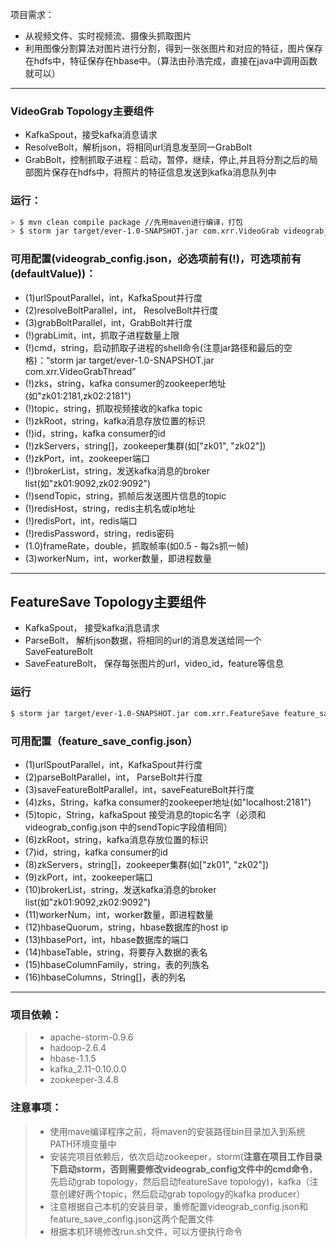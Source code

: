项目需求：

- 从视频文件、实时视频流、摄像头抓取图片
- 利用图像分割算法对图片进行分割，得到一张张图片和对应的特征，图片保存在hdfs中，特征保存在hbase中。（算法由孙浩完成，直接在java中调用函数就可以）

---

### VideoGrab Topology主要组件

- KafkaSpout，接受kafka消息请求
- ResolveBolt，解析json，将相同url消息发至同一GrabBolt
- GrabBolt，控制抓取子进程：启动，暂停，继续，停止,并且将分割之后的局部图片保存在hdfs中，将照片的特征信息发送到kafka消息队列中

### 运行：
``` bash
> $ mvn clean compile package //先用maven进行编译，打包
> $ storm jar target/ever-1.0-SNAPSHOT.jar com.xrr.VideoGrab videograb_config.json topology_name //这个地方注意storm的启动目录（此命令在项目根目录）
```

### 可用配置(videograb_config.json，必选项前有(!)，可选项前有(defaultValue))：
- (1)urlSpoutParallel，int，KafkaSpout并行度
- (2)resolveBoltParallel，int， ResolveBolt并行度
- (3)grabBoltParallel，int，GrabBolt并行度
- (!)grabLimit，int，抓取子进程数量上限
- (!)cmd，string，启动抓取子进程的shell命令(注意jar路径和最后的空格)：“storm jar target/ever-1.0-SNAPSHOT.jar com.xrr.VideoGrabThread”
- (!)zks，string，kafka consumer的zookeeper地址(如"zk01:2181,zk02:2181")
- (!)topic，string，抓取视频接收的kafka topic
- (!)zkRoot，string，kafka消息存放位置的标识
- (!)id，string，kafka consumer的id
- (!)zkServers，string[]，zookeeper集群(如["zk01", "zk02"])
- (!)zkPort，int，zookeeper端口
- (!)brokerList，string，发送kafka消息的broker list(如"zk01:9092,zk02:9092")
- (!)sendTopic，string，抓帧后发送图片信息的topic
- (!)redisHost，string，redis主机名或ip地址
- (!)redisPort，int，redis端口
- (!)redisPassword，string，redis密码
- (1.0)frameRate，double，抓取帧率(如0.5 - 每2s抓一帧)
- (3)workerNum，int，worker数量，即进程数量

---

## FeatureSave Topology主要组件
 - KafkaSpout， 接受kafka消息请求
 - ParseBolt， 解析json数据，将相同的url的消息发送给同一个SaveFeatureBolt
 - SaveFeatureBolt， 保存每张图片的url，video_id，feature等信息

### 运行
``` bash
$ storm jar target/ever-1.0-SNAPSHOT.jar com.xrr.FeatureSave feature_save_config.json topology_name
```

### 可用配置（feature_save_config.json）
- (1)urlSpoutParallel，int，KafkaSpout并行度
- (2)parseBoltParallel，int， ParseBolt并行度
- (3)saveFeatureBoltParallel，int，saveFeatureBolt并行度
- (4)zks，String，kafka consumer的zookeeper地址(如"localhost:2181")
- (5)topic，String，kafkaSpout 接受消息的topic名字（必须和videograb_config.json 中的sendTopic字段值相同）
- (6)zkRoot，string，kafka消息存放位置的标识
- (7)id，string，kafka consumer的id
- (8)zkServers，string[]，zookeeper集群(如["zk01", "zk02"])
- (9)zkPort，int，zookeeper端口
- (10)brokerList，string，发送kafka消息的broker list(如"zk01:9092,zk02:9092")
- (11)workerNum，int，worker数量，即进程数量
- (12)hbaseQuorum，string，hbase数据库的host ip
- (13)hbasePort，int，hbase数据库的端口
- (14)hbaseTable，string，将要存入数据的表名
- (15)hbaseColumnFamily，string，表的列族名
- (16)hbaseColumns，String[]，表的列名

---

### 项目依赖：
> * apache-storm-0.9.6
> * hadoop-2.6.4
> * hbase-1.1.5
> * kafka_2.11-0.10.0.0
> * zookeeper-3.4.8

### 注意事项：

> - 使用mave编译程序之前，将maven的安装路径bin目录加入到系统PATH环境变量中
> - 安装完项目依赖后，依次启动zookeeper，storm(**注意在项目工作目录下启动storm，否则需要修改videograb_config文件中的cmd命令**，先启动grab topology，然后启动featureSave topology)，kafka（注意创建好两个topic，然后启动grab topology的kafka producer）
> - 注意根据自己本机的安装目录，重修配置videograb_config.json和feature_save_config.json这两个配置文件
> - 根据本机环境修改run.sh文件，可以方便执行命令

